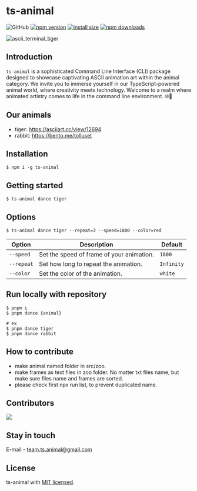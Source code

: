 # ts-animal

![GitHub](https://img.shields.io/github/license/ts-animal/.github) [![npm version](https://img.shields.io/npm/v/ts-animal.svg?style=square)](https://www.npmjs.org/package/ts-animal)
[![install size](https://img.shields.io/badge/dynamic/json?url=https://packagephobia.com/v2/api.json?p=ts-animal&query=$.install.pretty&label=install%20size&style=square)](https://packagephobia.now.sh/result?p=ts-animal)
[![npm downloads](https://img.shields.io/npm/dm/ts-animal.svg?style=square)](https://npm-stat.com/charts.html?package=ts-animal)

![ascii_terminal_tiger](https://github.com/ts-animal/ts-animal/assets/33365719/48218f8c-2bbc-41fc-845f-dcf6914ad0bd)

## Introduction

`ts-animal` is a sophisticated Command Line Interface (CLI) package designed to showcase captivating ASCII animation art within the animal category. We invite you to immerse yourself in our TypeScript-powered animal world, where creativity meets technology. Welcome to a realm where animated artistry comes to life in the command line environment. 🌐🦁

## Our animals

- tiger: https://asciiart.cc/view/12694
- rabbit: https://bento.me/tolluset

## Installation

```shell
$ npm i -g ts-animal
```

## Getting started

```shell
$ ts-animal dance tiger
```

## Options

```shell
$ ts-animal dance tiger --repeat=3 --speed=1800 --color=red
```

<table>
    <thead>
        <tr>
            <th>Option</th>
            <th>Description</th>
            <th>Default</th>
        </tr>
    </thead>
    <tbody>
        <tr>
            <td>
                <code>--speed</code>
            </td>
            <td>
                Set the speed of frame of your animation.
            </td>
            <td>
                <code>1800</code>
            </td>
        </tr>
        <tr>
            <td>
                <code>--repeat</code>
            </td>
            <td>
                Set how long to repeat the animation.
            </td>
            <td>
                <code>Infinity</code>
            </td>
        </tr>
        <tr>
            <td>
                <code>--color</code>
            </td>
            <td>
                Set the color of the animation.
            </td>
            <td>
                <code>white</code>
            </td>
        </tr>
    </tbody>
</table>

## Run locally with repository

```shell
$ pnpm i
$ pnpm dance {animal}

# ex
$ pnpm dance tiger
$ pnpm dance rabbit
```

## How to contribute

- make animal named folder in src/zoo.
- make frames as text files in zoo folder. No matter txt files name, but make sure files name and frames are sorted.
- please check first npx run list, to prevent duplicated name.

## Contributors

<a href="https://github.com/ts-animal/ts-animal/graphs/contributors">
  <img src="https://contrib.rocks/image?repo=ts-animal/ts-animal" />
</a>

<!--
## How to publish

````shell
$ pnpm script:publish
``` -->

## Stay in touch

E-mail - team.ts.animal@gmail.com

## License

ts-animal with [MIT licensed](LICENSE).
